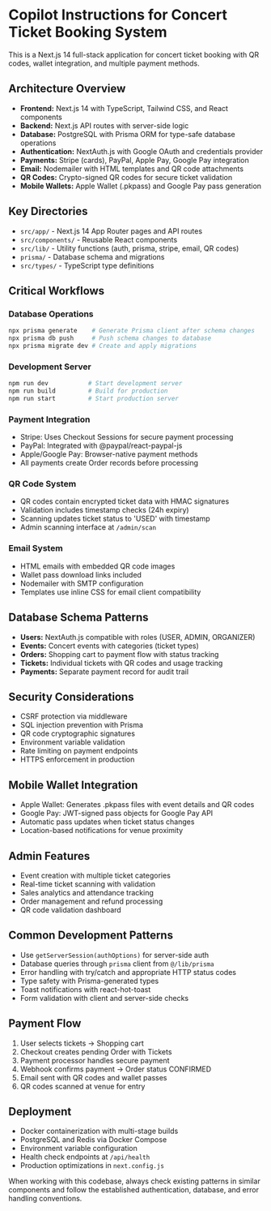 # Copilot Instructions for Concert Ticket Booking System

This is a Next.js 14 full-stack application for concert ticket booking with QR codes, wallet integration, and multiple payment methods.

## Architecture Overview
- **Frontend:** Next.js 14 with TypeScript, Tailwind CSS, and React components
- **Backend:** Next.js API routes with server-side logic
- **Database:** PostgreSQL with Prisma ORM for type-safe database operations
- **Authentication:** NextAuth.js with Google OAuth and credentials provider
- **Payments:** Stripe (cards), PayPal, Apple Pay, Google Pay integration
- **Email:** Nodemailer with HTML templates and QR code attachments
- **QR Codes:** Crypto-signed QR codes for secure ticket validation
- **Mobile Wallets:** Apple Wallet (.pkpass) and Google Pay pass generation

## Key Directories
- `src/app/` - Next.js 14 App Router pages and API routes
- `src/components/` - Reusable React components
- `src/lib/` - Utility functions (auth, prisma, stripe, email, QR codes)
- `prisma/` - Database schema and migrations
- `src/types/` - TypeScript type definitions

## Critical Workflows

### Database Operations
```bash
npx prisma generate    # Generate Prisma client after schema changes
npx prisma db push     # Push schema changes to database
npx prisma migrate dev # Create and apply migrations
```

### Development Server
```bash
npm run dev           # Start development server
npm run build         # Build for production
npm run start         # Start production server
```

### Payment Integration
- Stripe: Uses Checkout Sessions for secure payment processing
- PayPal: Integrated with @paypal/react-paypal-js
- Apple/Google Pay: Browser-native payment methods
- All payments create Order records before processing

### QR Code System
- QR codes contain encrypted ticket data with HMAC signatures
- Validation includes timestamp checks (24h expiry)
- Scanning updates ticket status to 'USED' with timestamp
- Admin scanning interface at `/admin/scan`

### Email System
- HTML emails with embedded QR code images
- Wallet pass download links included
- Nodemailer with SMTP configuration
- Templates use inline CSS for email client compatibility

## Database Schema Patterns
- **Users:** NextAuth.js compatible with roles (USER, ADMIN, ORGANIZER)
- **Events:** Concert events with categories (ticket types)
- **Orders:** Shopping cart to payment flow with status tracking
- **Tickets:** Individual tickets with QR codes and usage tracking
- **Payments:** Separate payment record for audit trail

## Security Considerations
- CSRF protection via middleware
- SQL injection prevention with Prisma
- QR code cryptographic signatures
- Environment variable validation
- Rate limiting on payment endpoints
- HTTPS enforcement in production

## Mobile Wallet Integration
- Apple Wallet: Generates .pkpass files with event details and QR codes
- Google Pay: JWT-signed pass objects for Google Pay API
- Automatic pass updates when ticket status changes
- Location-based notifications for venue proximity

## Admin Features
- Event creation with multiple ticket categories
- Real-time ticket scanning with validation
- Sales analytics and attendance tracking
- Order management and refund processing
- QR code validation dashboard

## Common Development Patterns
- Use `getServerSession(authOptions)` for server-side auth
- Database queries through `prisma` client from `@/lib/prisma`
- Error handling with try/catch and appropriate HTTP status codes
- Type safety with Prisma-generated types
- Toast notifications with react-hot-toast
- Form validation with client and server-side checks

## Payment Flow
1. User selects tickets → Shopping cart
2. Checkout creates pending Order with Tickets
3. Payment processor handles secure payment
4. Webhook confirms payment → Order status CONFIRMED
5. Email sent with QR codes and wallet passes
6. QR codes scanned at venue for entry

## Deployment
- Docker containerization with multi-stage builds
- PostgreSQL and Redis via Docker Compose
- Environment variable configuration
- Health check endpoints at `/api/health`
- Production optimizations in `next.config.js`

When working with this codebase, always check existing patterns in similar components and follow the established authentication, database, and error handling conventions.